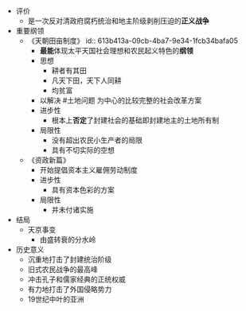 - 评价
	- 是一次反对清政府腐朽统治和地主阶级剥削压迫的**正义战争**
- 重要纲领
	- 《天朝田亩制度》
	  id:: 613b413a-09cb-4ba7-9e34-1fcb34bafa05
		- **最能**体现太平天国社会理想和农民起义特色的**纲领**
		- 思想
			- 耕者有其田
			- 凡天下田，天下人同耕
			- 均贫富
		- 以解决 #土地问题 为中心的比较完整的社会改革方案
		- 进步性
			- 根本上**否定**了封建社会的基础即封建地主的土地所有制
		- 局限性
			- 没有超出农民小生产者的局限
			- 具有不切实际的空想
	- 《资政新篇》
		- 开始提倡资本主义雇佣劳动制度
		- 进步性
			- 具有资本色彩的方案
		- 局限性
			- 并未付诸实施
- 结局
	- 天京事变
		- 由盛转衰的分水岭
- 历史意义
	- 沉重地打击了封建统治阶级
	- 旧式农民战争的最高峰
	- 冲击孔子和儒家经典的正统权威
	- 有力地打击了外国侵略势力
	- 19世纪中叶的亚洲